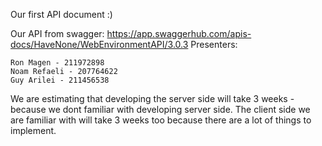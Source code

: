 Our first API document :)

Our API from swagger:
https://app.swaggerhub.com/apis-docs/HaveNone/WebEnvironmentAPI/3.0.3
Presenters:

	Ron Magen - 211972898
	Noam Refaeli - 207764622
	Guy Arilei - 211456538
	
We are estimating that developing the server side will take 3 weeks - because we dont familiar with developing server side.
The client side we are familiar with will take 3 weeks too because there are a lot of things to implement.
